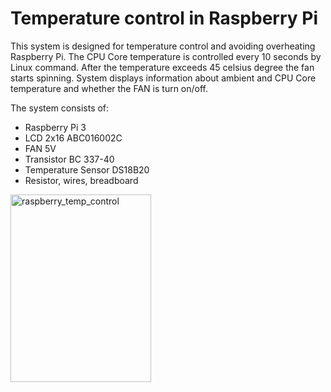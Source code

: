 # Temperature control in Raspberry Pi

This system is designed for temperature control and avoiding overheating Raspberry Pi. 
The CPU Core temperature is controlled every 10 seconds by Linux command. After the temperature exceeds 45 celsius degree the fan starts spinning. System displays information about ambient and CPU Core temperature and whether the FAN is turn on/off.


The system consists of:
- Raspberry Pi 3
- LCD 2x16 ABC016002C
- FAN 5V
- Transistor BC 337-40
- Temperature Sensor DS18B20
- Resistor, wires, breadboard

<img src="iraspberry_temp_control.jpg" alt="raspberry_temp_control" width="225" height="300"/>

